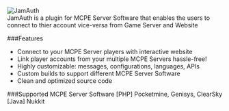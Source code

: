 ![JamAuth](https://github.com/deotern/JamAuth/blob/master/img/jamAuth-githubCover.png)<br>
JamAuth is a plugin for MCPE Server Software that enables the users to connect to thier account vice-versa from Game Server and Website

###Features
- Connect to your MCPE Server players with interactive website
- Link player accounts from your multiple MCPE Servers hassle-free!
- Highly customizable: messages, configurations, languages, APIs
- Custom builds to support different MCPE Server Software
- Clean and optimized source code

###Supported MCPE Server Software
[PHP] Pocketmine, Genisys, ClearSky<br>
[Java] Nukkit

